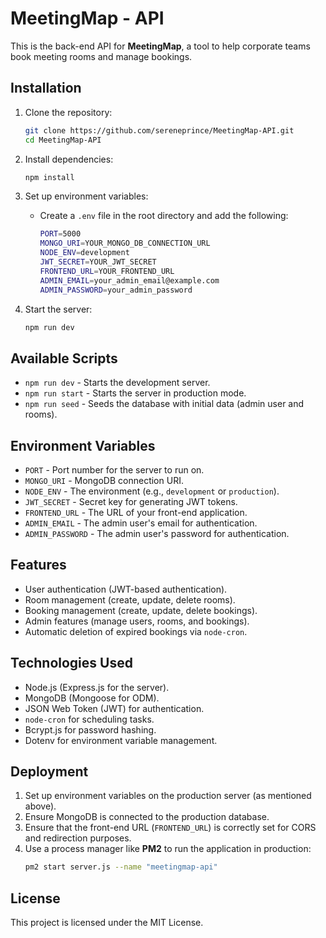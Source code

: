 # MeetingMap - API

This is the back-end API for **MeetingMap**, a tool to help corporate teams book meeting rooms and manage bookings.

## Installation

1. Clone the repository:

   ```bash
   git clone https://github.com/sereneprince/MeetingMap-API.git
   cd MeetingMap-API
   ```

2. Install dependencies:

   ```bash
   npm install
   ```

3. Set up environment variables:

   - Create a `.env` file in the root directory and add the following:
     ```bash
     PORT=5000
     MONGO_URI=YOUR_MONGO_DB_CONNECTION_URL
     NODE_ENV=development
     JWT_SECRET=YOUR_JWT_SECRET
     FRONTEND_URL=YOUR_FRONTEND_URL
     ADMIN_EMAIL=your_admin_email@example.com
     ADMIN_PASSWORD=your_admin_password
     ```

4. Start the server:
   ```bash
   npm run dev
   ```

## Available Scripts

- `npm run dev` - Starts the development server.
- `npm run start` - Starts the server in production mode.
- `npm run seed` - Seeds the database with initial data (admin user and rooms).

## Environment Variables

- `PORT` - Port number for the server to run on.
- `MONGO_URI` - MongoDB connection URI.
- `NODE_ENV` - The environment (e.g., `development` or `production`).
- `JWT_SECRET` - Secret key for generating JWT tokens.
- `FRONTEND_URL` - The URL of your front-end application.
- `ADMIN_EMAIL` - The admin user's email for authentication.
- `ADMIN_PASSWORD` - The admin user's password for authentication.

## Features

- User authentication (JWT-based authentication).
- Room management (create, update, delete rooms).
- Booking management (create, update, delete bookings).
- Admin features (manage users, rooms, and bookings).
- Automatic deletion of expired bookings via `node-cron`.

## Technologies Used

- Node.js (Express.js for the server).
- MongoDB (Mongoose for ODM).
- JSON Web Token (JWT) for authentication.
- `node-cron` for scheduling tasks.
- Bcrypt.js for password hashing.
- Dotenv for environment variable management.

## Deployment

1. Set up environment variables on the production server (as mentioned above).
2. Ensure MongoDB is connected to the production database.
3. Ensure that the front-end URL (`FRONTEND_URL`) is correctly set for CORS and redirection purposes.
4. Use a process manager like **PM2** to run the application in production:
   ```bash
   pm2 start server.js --name "meetingmap-api"
   ```

## License

This project is licensed under the MIT License.
